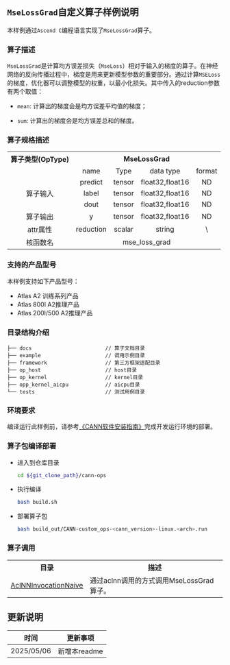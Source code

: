 ## `MseLossGrad`自定义算子样例说明 
本样例通过`Ascend C`编程语言实现了`MseLossGrad`算子。

### 算子描述
`MseLossGrad`是计算均方误差损失（`MseLoss`）相对于输入的梯度的算子。在神经网络的反向传播过程中，梯度是用来更新模型参数的重要部分。通过计算`MSELoss`的梯度，优化器可以调整模型的权重，以最小化损失。其中传入的reduction参数有两个取值：

- `mean`: 计算出的梯度会是均方误差平均值的梯度；

- `sum`: 计算出的梯度会是均方误差总和的梯度。


### 算子规格描述

<table>
<tr><th align="center">算子类型(OpType)</th><th colspan="5" align="center">MseLossGrad</th></tr>

<tr><td align="center"> </td><td align="center">name</td><td align="center">Type</td><td align="center">data type</td><td align="center">format</td></tr>  
<tr><td rowspan="4" align="center">算子输入</td>
 
<tr>
<td align="center">predict</td><td align="center">tensor</td><td align="center">float32,float16</td><td align="center">ND</td></tr>

<tr>
<td align="center">label</td><td align="center">tensor</td><td align="center">float32,float16</td><td align="center">ND</td>
</tr>  
<tr>
<td align="center">dout</td><td align="center">tensor</td><td align="center">float32,float16</td><td align="center">ND</td>
</tr>

<tr><td rowspan="1" align="center">算子输出</td>
<td align="center">y</td><td align="center">tensor</td><td align="center">float32,float16</td><td align="center">ND</td></tr>

<tr><td rowspan="1" align="center">attr属性</td>
<td align="center">reduction</td><td align="center">scalar</td><td align="center">string</td><td align="center">\</td></tr>

<tr><td rowspan="1" align="center">核函数名</td><td colspan="4" align="center">mse_loss_grad</td></tr>  
</table>


### 支持的产品型号
本样例支持如下产品型号：
- Atlas A2 训练系列产品
- Atlas 800I A2推理产品
- Atlas 200I/500 A2推理产品


### 目录结构介绍
```
├── docs                        // 算子文档目录
├── example                     // 调用示例目录
├── framework                   // 第三方框架适配目录
├── op_host                     // host目录
├── op_kernel                   // kernel目录
├── opp_kernel_aicpu            // aicpu目录
└── tests                       // 测试用例目录
```


### 环境要求
编译运行此样例前，请参考[《CANN软件安装指南》](https://hiascend.com/document/redirect/CannCommunityInstSoftware)完成开发运行环境的部署。

### 算子包编译部署
  - 进入到仓库目录

    ```bash
    cd ${git_clone_path}/cann-ops
    ```

  - 执行编译

    ```bash
    bash build.sh
    ```

  - 部署算子包

    ```bash
    bash build_out/CANN-custom_ops-<cann_version>-linux.<arch>.run
    ```

### 算子调用
<table>
    <th>目录</th><th>描述</th>
    <tr>
        <td><a href="./examples/AclNNInvocationNaive"> AclNNInvocationNaive</td><td>通过aclnn调用的方式调用MseLossGrad算子。</td>
    </tr>
</table>

## 更新说明
| 时间 | 更新事项 |
|----|------|
| 2025/05/06 | 新增本readme |